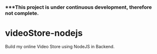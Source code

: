### ***This project is under continuous development, therefore not complete.


# videoStore-nodejs
Build my online Video Store using NodeJS in Backend.

